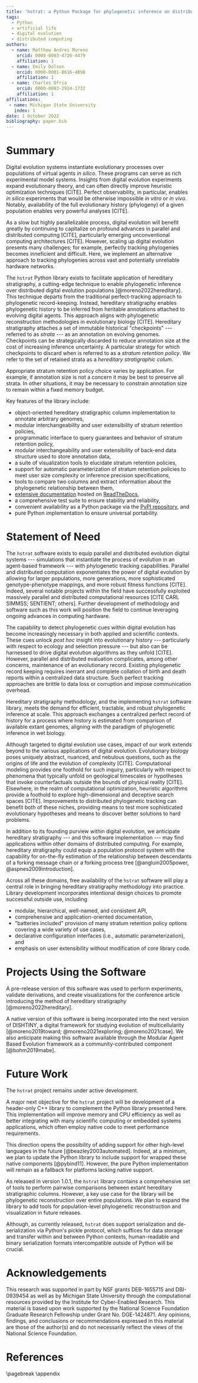 ```yaml
---
title: 'hstrat: a Python Package for phylogenetic inference on distributed digital evolution populations'
tags:
  - Python
  - artificial life
  - digital evolution
  - distributed computing
authors:
  - name: Matthew Andres Moreno
    orcid: 0000-0003-4726-4479
    affiliation: 1
  - name: Emily Dolson
    orcid: 0000-0001-8616-4898
    affiliation: 1
  - name: Charles Ofria
    orcid: 0000-0003-2924-1732
    affiliation: 1
affiliations:
 - name: Michigan State University
   index: 1
date: 1 October 2022
bibliography: paper.bib
---
```


# Summary

Digital evolution systems instantiate evolutionary processes over populations of virtual agents *in silico*.
These programs can serve as rich experimental model systems.
Insights from digital evolution experiments expand evolutionary theory, and can often directly improve heuristic optimization techniques [CITE].
Perfect observability, in particular, enables *in silico* experiments that would be otherwise impossible *in vitro* or *in vivo*.
Notably, availability of the full evolutionary history (phylogeny) of a given population enables very powerful analyses [CITE].

As a slow but highly parallelizable process, digital evolution will benefit greatly by continuing to capitalize on profound advances in parallel and distributed computing [CITE], particularly emerging unconventional computing architectures [CITE].
However, scaling up digital evolution presents many challenges; for example, perfectly tracking phylogenies becomes inneficient and difficult.
Here, we implement an alternative approach to tracking phylogenies across vast and potentially unreliable hardware networks.

The `hstrat` Python library exists to facilitate application of hereditary stratigraphy, a cutting-edge technique to enable phylogenetic inference over distributed digital evolution populations [@moreno2022hereditary].
This technique departs from the traditional perfect-tracking approach to phylogenetic record-keeping.
Instead, hereditary stratigraphy enables phylogenetic history to be inferred from heritable annotations attached to evolving digital agents.
This approach aligns with phylogenetic reconstruction methodologies in evolutionary biology [CITE].
Hereditary stratigraphy attaches a set of immutable historical "checkpoints" --- referred to as _strata_ --- as an annotation on evolving genomes.
Checkpoints can be strategically discarded to reduce annotation size at the cost of increasing inference uncertainty.
A particular strategy for which checkpoints to discard when is referred to as a _stratum retention policy_.
We refer to the set of retained strata as a _hereditary stratigraphic colum_.

Appropriate stratum retention policy choice varies by application.
For example, if annotation size is not a concern it may be best to preserve all strata.
In other situations, it may be necessary to constrain annotation size to remain within a fixed memory budget.

Key features of the library include:

- object-oriented hereditary stratigraphic column implementation to annotate arbitrary genomes,
- modular interchangeability and user extensibility of stratum retention policies,
- programmatic interface to query guarantees and behavior of stratum retention policy,
- modular interchangeability and user extensibility of back-end data structure used to store annotation data,
- a suite of visualization tools to elucidate stratum retention policies,
- support for automatic parameterization of stratum retention policies to meet user size complexity or inference precision specifications,
- tools to compare two columns and extract information about the phylogenetic relationship between them,
- [extensive documentation](https://hstrat.readthedocs.io) hosted on [ReadTheDocs](https://readthedocs.io),
- a comprehensive test suite to ensure stability and reliability,
- convenient availability as a Python package via the [PyPI repository](https://pypi.org/), and
- pure Python implementation to ensure universal portability.

# Statement of Need

The `hstrat` software exists to equip parallel and distributed evolution digital systems --- simulations that instantiate the process of evolution in an agent-based framework --- with phylogenetic tracking capabilities.
Parallel and distributed computation exponentiates the power of digital evolution by allowing for larger populations, more generations, more sophisticated genotype-phenotype mappings, and more robust fitness functions [CITE].
Indeed, several notable projects within the field have successfully exploited massively parallel and distributed computational resources [CITE CARL SIMMSS; SENTIENT; others].
Further development of methodology and software such as this work will position the field to continue leveraging ongoing advances in computing hardware.

The capability to detect phylogenetic cues within digital evolution has become increasingly necessary in both applied and scientific contexts.
These cues unlock _post hoc_ insight into evolutionary history --- particularly with respect to ecology and selection pressure --- but also can be harnessed to drive digital evolution algorithms as they unfold [CITE].
However, parallel and distributed evaluation complicates, among other concerns, maintenance of an evolutionary record.
Existing phylogenetic record keeping requires inerrant and complete collation of birth and death reports within a centralized data structure.
Such perfect tracking approaches are brittle to data loss or corruption and impose communication overhead.

Hereditary stratigraphy methodology, and the implementing `hstrat` software library, meets the demand for efficient, tractable, and robust phylogenetic inference at scale.
This approach exchanges a centralized perfect record of history for a process where history is estimated from comparison of available extant genomes, aligning with the paradigm of phylogenetic inference in wet biology.

Although targeted to digital evolution use cases, impact of our work extends beyond to the various applications of digital evolution.
Evolutionary biology poses uniquely abstract, nuanced, and nebulous questions, such as the origins of life and the evolution of complexity [CITE].
Computational modeling provides one foothold for such inquiry, particularly with respect to phenomena that typically unfold on geological timescales or hypotheses that invoke counterfactuals outside the bounds of physical reality [CITE].
Elsewhere, in the realm of computational optimization, heuristic algorithms provide a foothold to explore high-dimensional and deceptive search spaces [CITE].
Improvements to distributed phylogenetic tracking can benefit both of these niches, providing means to test more sophisticated evolutionary hypotheses and means to discover better solutions to hard problems.

In addition to its founding purview within digital evolution, we anticipate hereditary stratigraphy --- and this software implementation --- may find applications within other domains of distributed computing.
For example, hereditary stratigraphy could equip a population protocol system with the capability for on-the-fly estimation of the relationship between descendants of a forking message chain or a forking process tree [@angluin2005power, @aspnes2009introduction].

Across all these domains, free availability of the `hstrat` software will play a central role in bringing hereditary stratigraphy methodology into practice.
Library development incorporates intentional design choices to promote successful outside use, including

- modular, hierarchical, well-named, and consistent API,
- comprehensive and application-oriented documentation,
- "batteries included" provision of many stratum retention policy options covering a wide variety of use cases,
- declarative configuration interfaces (i.e., automatic parameterization), and
- emphasis on user extensibility without modification of core library code.

# Projects Using the Software

A pre-release version of this software was used to perform experiments, validate derivations, and create visualizations for the conference article introducing the method of hereditary stratigraphy [@moreno2022hereditary].

A native version of this software is being incorporated into the next version of DISHTINY, a digital framework for studying evolution of multicellularity [@moreno2019toward; @moreno2021exploring; @moreno2021case].
We also anticipate making this software available through the Modular Agent Based Evolution framework as a community-contributed component [@bohm2019mabe].

# Future Work

The `hstrat` project remains under active development.

A major next objective for the `hstrat` project will be development of a header-only C++ library to complement the Python library presented here.
This implementation will improve memory and CPU efficiency as well as better integrating with many scientific computing or embedded systems applications, which often employ native code to meet performance requirements.

This direction opens the possibility of adding support for other high-level languages in the future [@beazley2003automated].
Indeed, at a minimum, we plan to update the Python library to include support for wrapped these native components [@pybind11].
However, the pure Python implementation will remain as a fallback for platforms lacking native support.

As released in version 1.0.1, the `hstrat` library contains a comprehensive set of tools to perform pairwise comparisons between extant hereditary stratigraphic columns.
However, a key use case for the library will be phylogenetic reconstruction over entire populations.
We plan to expand the library to add tools for population-level phylogenetic reconstruction and visualization in future releases.

Although, as currently released, `hstrat` does support serialization and de-serialization via Python's pickle protocol, which suffices for data storage and transfer within and between Python contexts, human-readable and binary serialization formats intercompatible outside of Python will be crucial.

# Acknowledgements

This research was supported in part by NSF grants DEB-1655715 and DBI-0939454 as well as by Michigan State University through the computational resources provided by the Institute for Cyber-Enabled Research.
This material is based upon work supported by the National Science Foundation Graduate Research Fellowship under Grant No. DGE-1424871.
Any opinions, findings, and conclusions or recommendations expressed in this material are those of the author(s) and do not necessarily reflect the views of the National Science Foundation.

# References

<div id="refs"></div>

\pagebreak
\appendix
